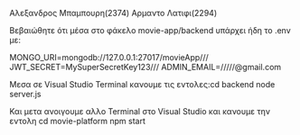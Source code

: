 Αλεξανδρος Μπαμπουρη(2374)
Αρμαντο Λατιφι(2294)


Βεβαιώθητε ότι μέσα στο φάκελο movie-app/backend υπάρχει ήδη το .env με:



MONGO_URI=mongodb://127.0.0.1:27017/movieApp///
JWT_SECRET=MySuperSecretKey123///
ADMIN_EMAIL=/////@gmail.com



Μεσα σε Visual Studio Terminal κανουμε τις εντολες:cd backend
                                                  node server.js

Και μετα ανοιγουμε αλλο Terminal στο Visual Studio και κανουμε την εντολη cd movie-platform
                                                                          npm start
